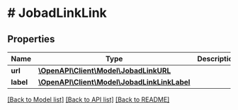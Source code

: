# # JobadLinkLink

## Properties

Name | Type | Description | Notes
------------ | ------------- | ------------- | -------------
**url** | [**\OpenAPI\Client\Model\JobadLinkURL**](JobadLinkURL.md) |  |
**label** | [**\OpenAPI\Client\Model\JobadLinkLinkLabel**](JobadLinkLinkLabel.md) |  | [optional]

[[Back to Model list]](../../README.md#models) [[Back to API list]](../../README.md#endpoints) [[Back to README]](../../README.md)
